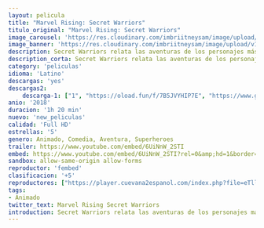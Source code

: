 ```yaml
---
layout: pelicula
title: "Marvel Rising: Secret Warriors"
titulo_original: "Marvel Rising: Secret Warriors"
image_carousel: 'https://res.cloudinary.com/imbriitneysam/image/upload/v1546806382/marcell-poster-min.jpg'
image_banner: 'https://res.cloudinary.com/imbriitneysam/image/upload/v1546806387/MARVEL-BANNER-min.jpg'
description: Secret Warriors relata las aventuras de los personajes más nuevos y queridos por parte de los aficionados de Marvel en los últimos años. Ms. Marvel, Chica Ardilla, Temblor, Patriota, América Chávez e Inferno unen sus fuerzas para crear un increíble grupo de aspirantes a superhéroes.
description_corta: Secret Warriors relata las aventuras de los personajes más nuevos y queridos por parte de los aficionados de Marvel en los últimos años. Ms. Marvel, Chica Ardilla, Temblor, Patriota, América Chávez e Inferno unen sus fuerzas para...
category: 'peliculas'
idioma: 'Latino'
descargas: 'yes'
descargas2:
    descarga-1: ["1", "https://oload.fun/f/7B5JVYHIP7E", "https://www.google.com/s2/favicons?domain=openload.co","OpenLoad","https://res.cloudinary.com/imbriitneysam/image/upload/v1541473684/mexico.png", "Latino", "Full HD"]
anio: '2018'
duracion: '1h 20 min'
nuevo: 'new_peliculas'
calidad: 'Full HD'
estrellas: '5'
genero: Animado, Comedia, Aventura, Superheroes
trailer: https://www.youtube.com/embed/6UiNnW_2STI
embed: https://www.youtube.com/embed/6UiNnW_2STI?rel=0&amp;hd=1&border=0&wmode=opaque&enablejsapi=1&modestbranding=1&controls=1&showinfo=1
sandbox: allow-same-origin allow-forms
reproductor: 'fembed'
clasificacion: '+5'
reproductores: ["https://player.cuevana2espanol.com/index.php?file=eTllbW9hZHpYNURaMnRwZ2txR2FxdERRa2NhaG5tT2NuTkRYeDhla21xcWVYOVRLeE5XWFlLYXZsS0xadUtlYnFHdXdlTFM2MEphVWdvWjltTnF4bkt5WWdheUhvNmUyM2JGbmxYK2JuTkxVdHE4PQ","https://www.xtream.to/public/dist/index.html?id=9f6410f5480d748052b9faa15d1ff51a&title=Marvel%20Rising%3A%20Secret%20Warriors","https://www.zembed.to/public/dist/asteroid.html?id=816678a2ac60cfc2c7a06906c327471f&title=Marvel%20Rising:%20Secret%20Warriors"]
tags:
- Animado
twitter_text: Marvel Rising Secret Warriors
introduction: Secret Warriors relata las aventuras de los personajes más nuevos y queridos por parte de los aficionados de Marvel en los últimos años. Ms. Marvel, Chica Ardilla, Temblor, Patriota, América Chávez e Inferno unen sus fuerzas para...
---
```












